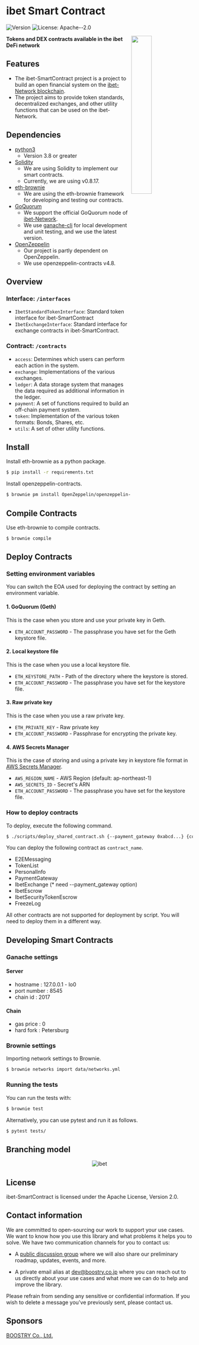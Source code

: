 # ibet Smart Contract

<p>
  <img alt="Version" src="https://img.shields.io/badge/version-22.12-blue.svg?cacheSeconds=2592000" />
  <img alt="License: Apache--2.0" src="https://img.shields.io/badge/License-Apache--2.0-yellow.svg" />
</p>

<img width="33%" align="right" src="https://user-images.githubusercontent.com/963333/71672471-6383c080-2db9-11ea-85b6-8815519652ec.png"/>

**Tokens and DEX contracts available in the ibet DeFi network**

## Features
- The ibet-SmartContract project is a project to build an open financial system on the [ibet-Network blockchain](https://github.com/BoostryJP/ibet-Network).
- The project aims to provide token standards, decentralized exchanges, and other utility functions that can be used on the ibet-Network.

## Dependencies
- [python3](https://www.python.org/downloads/release/python-368/)
  - Version 3.8 or greater
- [Solidity](https://docs.soliditylang.org/)
  - We are using Solidity to implement our smart contracts. 
  - Currently, we are using v0.8.17.
- [eth-brownie](https://github.com/eth-brownie/brownie)
  - We are using the eth-brownie framework for developing and testing our contracts.
- [GoQuorum](https://github.com/ConsenSys/quorum)
  - We support the official GoQuorum node of [ibet-Network](https://github.com/BoostryJP/ibet-Network).
  - We use [ganache-cli](https://github.com/trufflesuite/ganache-cli) for local development and unit testing, and we use the latest version.
- [OpenZeppelin](https://openzeppelin.com/contracts/)
  - Our project is partly dependent on OpenZeppelin.
  - We use openzeppelin-contracts v4.8.
  
## Overview

### Interface: `/interfaces`

- `IbetStandardTokenInterface`: Standard token interface for ibet-SmartContract
- `IbetExchangeInterface`: Standard interface for exchange contracts in ibet-SmartContract.

### Contract: `/contracts`

- `access`: Determines which users can perform each action in the system.
- `exchange`: Implementations of the various exchanges.
- `ledger`: A data storage system that manages the data required as additional information in the ledger.
- `payment`: A set of functions required to build an off-chain payment system.
- `token`: Implementation of the various token formats: Bonds, Shares, etc.
- `utils`: A set of other utility functions.

## Install

Install eth-brownie as a python package.

```bash
$ pip install -r requirements.txt
```

Install openzeppelin-contracts.

```bash
$ brownie pm install OpenZeppelin/openzeppelin-contracts@4.8.0
```

## Compile Contracts
Use eth-brownie to compile contracts.

```bash
$ brownie compile
```

## Deploy Contracts

### Setting environment variables

You can switch the EOA used for deploying the contract by setting an environment variable.

#### 1. GoQuorum (Geth)

This is the case when you store and use your private key in Geth.

- `ETH_ACCOUNT_PASSWORD` - The passphrase you have set for the Geth keystore file.

#### 2. Local keystore file

This is the case when you use a local keystore file.

- `ETH_KEYSTORE_PATH` - Path of the directory where the keystore is stored.
- `ETH_ACCOUNT_PASSWORD` - The passphrase you have set for the keystore file.

#### 3. Raw private key

This is the case when you use a raw private key.

- `ETH_PRIVATE_KEY` - Raw private key
- `ETH_ACCOUNT_PASSWORD` - Passphrase for encrypting the private key.

#### 4. AWS Secrets Manager

This is the case of storing and using a private key in keystore file format in [AWS Secrets Manager](https://docs.aws.amazon.com/secretsmanager/latest/userguide/intro.html).

- `AWS_REGION_NAME` - AWS Region (default: ap-northeast-1)
- `AWS_SECRETS_ID` - Secret's ARN
- `ETH_ACCOUNT_PASSWORD` - The passphrase you have set for the keystore file.

### How to deploy contracts
To deploy, execute the following command.

```bash
$ ./scripts/deploy_shared_contract.sh {--payment_gateway 0xabcd...} {contract_name}
```

You can deploy the following contract as `contract_name`.

- E2EMessaging 
- TokenList
- PersonalInfo
- PaymentGateway
- IbetExchange (* need --payment_gateway option)
- IbetEscrow
- IbetSecurityTokenEscrow
- FreezeLog

All other contracts are not supported for deployment by script. You will need to deploy them in a different way.


## Developing Smart Contracts

### Ganache settings

#### Server
* hostname : 127.0.0.1 - lo0
* port number : 8545
* chain id : 2017

#### Chain
* gas price : 0
* hard fork : Petersburg

### Brownie settings

Importing network settings to Brownie.

```bash
$ brownie networks import data/networks.yml
```

### Running the tests

You can run the tests with:
```bash
$ brownie test
```

Alternatively, you can use pytest and run it as follows.
```bash
$ pytest tests/
```

## Branching model

<p align='center'>
  <img alt="ibet" src="https://user-images.githubusercontent.com/963333/161243132-5216b4f0-cbc6-443f-bcfc-9eafb4858cb1.png"/>
</p>


## License

ibet-SmartContract is licensed under the Apache License, Version 2.0.


## Contact information

We are committed to open-sourcing our work to support your use cases. 
We want to know how you use this library and what problems it helps you to solve. 
We have two communication channels for you to contact us:

* A [public discussion group](https://github.com/BoostryJP/ibet-SmartContract/discussions)
where we will also share our preliminary roadmap, updates, events, and more.

* A private email alias at
[dev@boostry.co.jp](mailto:dev@boostry.co.jp)
where you can reach out to us directly about your use cases and what more we can
do to help and improve the library.
  
Please refrain from sending any sensitive or confidential information. 
If you wish to delete a message you've previously sent, please contact us.


## Sponsors

[BOOSTRY Co., Ltd.](https://boostry.co.jp/)
